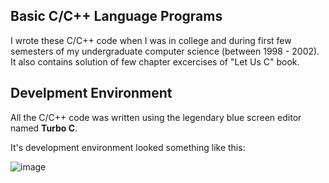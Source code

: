 ## Basic C/C++ Language Programs

I wrote these C/C++ code when I was in college and during first few semesters of my undergraduate computer science (between 1998 - 2002). It also contains solution of few chapter excercises of "Let Us C" book.

## Develpment Environment

All the C/C++ code was written using the legendary blue screen editor named **Turbo C**.

It's development environment looked something like this:

![image](https://sites.google.com/site/turbocforwindows/_/rsrc/1467121155736/home/program.jpg)

